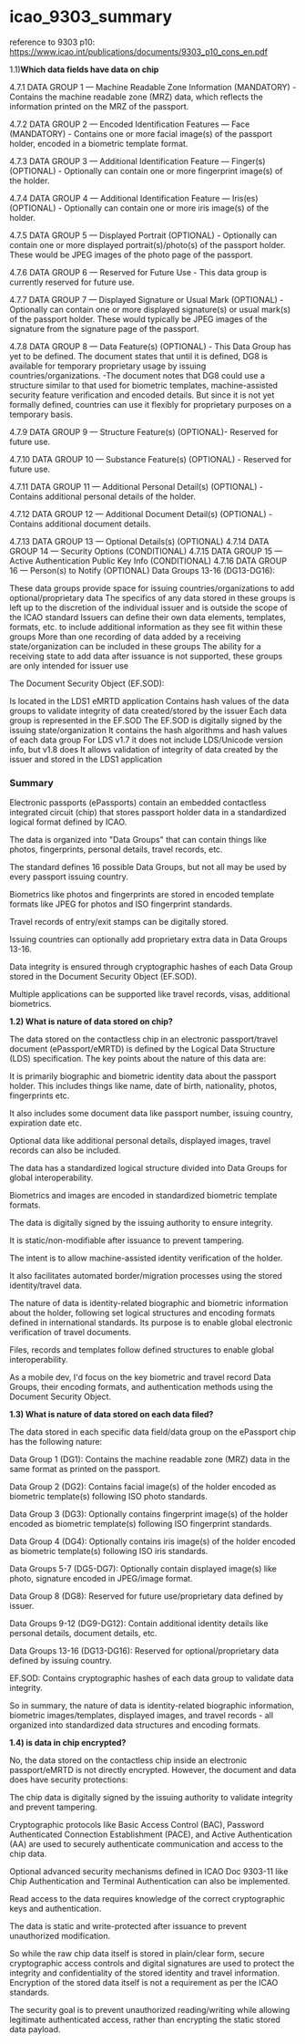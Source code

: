 # icao_9303_summary

reference to 9303 p10: https://www.icao.int/publications/documents/9303_p10_cons_en.pdf

1.1)**Which data fields have data on chip**

4.7.1 DATA GROUP 1 — Machine Readable Zone Information (MANDATORY) - Contains the machine readable zone (MRZ) data, which reflects the information printed on the MRZ of the passport.

4.7.2 DATA GROUP 2 — Encoded Identification Features — Face (MANDATORY) - Contains one or more facial image(s) of the passport holder, encoded in a biometric template format.

4.7.3 DATA GROUP 3 — Additional Identification Feature — Finger(s) (OPTIONAL) - Optionally can contain one or more fingerprint image(s) of the holder.

4.7.4 DATA GROUP 4 — Additional Identification Feature — Iris(es) (OPTIONAL) - Optionally can contain one or more iris image(s) of the holder.

4.7.5 DATA GROUP 5 — Displayed Portrait (OPTIONAL) - Optionally can contain one or more displayed portrait(s)/photo(s) of the passport holder. These would be JPEG images of the photo page of the passport.

4.7.6 DATA GROUP 6 — Reserved for Future Use - This data group is currently reserved for future use.

4.7.7 DATA GROUP 7 — Displayed Signature or Usual Mark (OPTIONAL) - Optionally can contain one or more displayed signature(s) or usual mark(s) of the passport holder. These would typically be JPEG images of the signature from the signature page of the passport.

4.7.8 DATA GROUP 8 — Data Feature(s) (OPTIONAL) - This Data Group has yet to be defined. The document states that until it is defined, DG8 is available for temporary proprietary usage by issuing countries/organizations.
-The document notes that DG8 could use a structure similar to that used for biometric templates, machine-assisted security feature verification and encoded details. But since it is not yet formally defined, countries can use it flexibly for proprietary purposes on a temporary basis.

4.7.9 DATA GROUP 9 — Structure Feature(s) (OPTIONAL)- Reserved for future use.

4.7.10 DATA GROUP 10 — Substance Feature(s) (OPTIONAL) - Reserved for future use.

4.7.11 DATA GROUP 11 — Additional Personal Detail(s) (OPTIONAL) - Contains additional personal details of the holder.

4.7.12 DATA GROUP 12 — Additional Document Detail(s) (OPTIONAL) - Contains additional document details.

4.7.13 DATA GROUP 13 — Optional Details(s) (OPTIONAL)
4.7.14 DATA GROUP 14 — Security Options (CONDITIONAL)
4.7.15 DATA GROUP 15 — Active Authentication Public Key Info (CONDITIONAL)
4.7.16 DATA GROUP 16 — Person(s) to Notify (OPTIONAL)
Data Groups 13-16 (DG13-DG16):

These data groups provide space for issuing countries/organizations to add optional/proprietary data
The specifics of any data stored in these groups is left up to the discretion of the individual issuer and is outside the scope of the ICAO standard
Issuers can define their own data elements, templates, formats, etc. to include additional information as they see fit within these groups
More than one recording of data added by a receiving state/organization can be included in these groups
The ability for a receiving state to add data after issuance is not supported, these groups are only intended for issuer use

The Document Security Object (EF.SOD):

Is located in the LDS1 eMRTD application
Contains hash values of the data groups to validate integrity of data created/stored by the issuer
Each data group is represented in the EF.SOD
The EF.SOD is digitally signed by the issuing state/organization
It contains the hash algorithms and hash values of each data group
For LDS v1.7 it does not include LDS/Unicode version info, but v1.8 does
It allows validation of integrity of data created by the issuer and stored in the LDS1 application


### Summary
Electronic passports (ePassports) contain an embedded contactless integrated circuit (chip) that stores passport holder data in a standardized logical format defined by ICAO.

The data is organized into "Data Groups" that can contain things like photos, fingerprints, personal details, travel records, etc.

The standard defines 16 possible Data Groups, but not all may be used by every passport issuing country.

Biometrics like photos and fingerprints are stored in encoded template formats like JPEG for photos and ISO fingerprint standards.

Travel records of entry/exit stamps can be digitally stored.

Issuing countries can optionally add proprietary extra data in Data Groups 13-16.

Data integrity is ensured through cryptographic hashes of each Data Group stored in the Document Security Object (EF.SOD).

Multiple applications can be supported like travel records, visas, additional biometrics.

**1.2) What is nature of data stored on chip?**

The data stored on the contactless chip in an electronic passport/travel document (ePassport/eMRTD) is defined by the Logical Data Structure (LDS) specification. The key points about the nature of this data are:

It is primarily biographic and biometric identity data about the passport holder. This includes things like name, date of birth, nationality, photos, fingerprints etc.

It also includes some document data like passport number, issuing country, expiration date etc.

Optional data like additional personal details, displayed images, travel records can also be included.

The data has a standardized logical structure divided into Data Groups for global interoperability.

Biometrics and images are encoded in standardized biometric template formats.

The data is digitally signed by the issuing authority to ensure integrity.

It is static/non-modifiable after issuance to prevent tampering.

The intent is to allow machine-assisted identity verification of the holder.

It also facilitates automated border/migration processes using the stored identity/travel data.

The nature of data is identity-related biographic and biometric information about the holder, following set logical structures and encoding formats defined in international standards. Its purpose is to enable global electronic verification of travel documents.

Files, records and templates follow defined structures to enable global interoperability.

As a mobile dev, I'd focus on the key biometric and travel record Data Groups, their encoding formats, and authentication methods using the Document Security Object.


**1.3) What is nature of data stored on each data filed?**


The data stored in each specific data field/data group on the ePassport chip has the following nature:

Data Group 1 (DG1): Contains the machine readable zone (MRZ) data in the same format as printed on the passport.

Data Group 2 (DG2): Contains facial image(s) of the holder encoded as biometric template(s) following ISO photo standards.

Data Group 3 (DG3): Optionally contains fingerprint image(s) of the holder encoded as biometric template(s) following ISO fingerprint standards.

Data Group 4 (DG4): Optionally contains iris image(s) of the holder encoded as biometric template(s) following ISO iris standards.

Data Groups 5-7 (DG5-DG7): Optionally contain displayed image(s) like photo, signature encoded in JPEG/image format.

Data Group 8 (DG8): Reserved for future use/proprietary data defined by issuer.

Data Groups 9-12 (DG9-DG12): Contain additional identity details like personal details, document details, etc.

Data Groups 13-16 (DG13-DG16): Reserved for optional/proprietary data defined by issuing country.

EF.SOD: Contains cryptographic hashes of each data group to validate data integrity.

So in summary, the nature of data is identity-related biographic information, biometric images/templates, displayed images, and travel records - all organized into standardized data structures and encoding formats.

**1.4) is data in chip encrypted?**

No, the data stored on the contactless chip inside an electronic passport/eMRTD is not directly encrypted. However, the document and data does have security protections:

The chip data is digitally signed by the issuing authority to validate integrity and prevent tampering.

Cryptographic protocols like Basic Access Control (BAC), Password Authenticated Connection Establishment (PACE), and Active Authentication (AA) are used to securely authenticate communication and access to the chip data.

Optional advanced security mechanisms defined in ICAO Doc 9303-11 like Chip Authentication and Terminal Authentication can also be implemented.

Read access to the data requires knowledge of the correct cryptographic keys and authentication.

The data is static and write-protected after issuance to prevent unauthorized modification.

So while the raw chip data itself is stored in plain/clear form, secure cryptographic access controls and digital signatures are used to protect the integrity and confidentiality of the stored identity and travel information. Encryption of the stored data itself is not a requirement as per the ICAO standards.

The security goal is to prevent unauthorized reading/writing while allowing legitimate authenticated access, rather than encrypting the static stored data payload.

